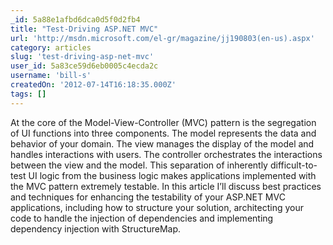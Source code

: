```yaml
---
_id: 5a88e1afbd6dca0d5f0d2fb4
title: "Test-Driving ASP.NET MVC"
url: 'http://msdn.microsoft.com/el-gr/magazine/jj190803(en-us).aspx'
category: articles
slug: 'test-driving-asp-net-mvc'
user_id: 5a83ce59d6eb0005c4ecda2c
username: 'bill-s'
createdOn: '2012-07-14T16:18:35.000Z'
tags: []
---
```


At the core of the Model-View-Controller (MVC) pattern is the segregation of UI functions into three components. The model represents the data and behavior of your domain. The view manages the display of the model and handles interactions with users. The controller orchestrates the interactions between the view and the model. This separation of inherently difficult-to-test UI logic from the business logic makes applications implemented with the MVC pattern extremely testable. In this article I’ll discuss best practices and techniques for enhancing the testability of your ASP.NET MVC applications, including how to structure your solution, architecting your code to handle the injection of dependencies and implementing dependency injection with StructureMap.
